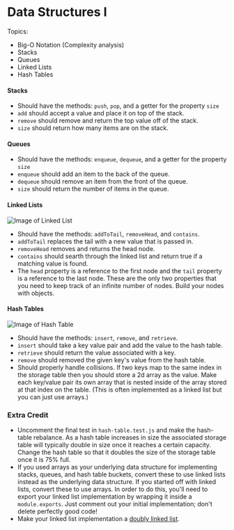 # Data Structures I

Topics:

 * Big-O Notation (Complexity analysis)
 * Stacks
 * Queues
 * Linked Lists
 * Hash Tables



#### Stacks

 * Should have the methods: `push`, `pop`, and a getter for the property `size`
 * `add` should accept a value and place it on top of the stack.
 * `remove` should remove and return the top value off of the stack.
 * `size` should return how many items are on the stack.

#### Queues

 * Should have the methods: `enqueue`, `dequeue`, and a getter for the property `size`
 * `enqueue` should add an item to the back of the queue.
 * `dequeue` should remove an item from the front of the queue.
 * `size` should return the number of items in the queue.

#### Linked Lists
![Image of Linked List](https://upload.wikimedia.org/wikipedia/commons/thumb/6/6d/Singly-linked-list.svg/816px-Singly-linked-list.svg.png)

 * Should have the methods: `addToTail`, `removeHead`, and `contains`.
 * `addToTail` replaces the tail with a new value that is passed in.
 * `removeHead` removes and returns the head node.
 * `contains` should searth through the linked list and return true if a matching value is found.
 * The `head` property is a reference to the first node and the `tail` property is a reference to the last node.  These are the only two properties that you need to keep track of an infinite number of nodes.  Build your nodes with objects.

#### Hash Tables

![Image of Hash Table](https://upload.wikimedia.org/wikipedia/commons/thumb/7/7d/Hash_table_3_1_1_0_1_0_0_SP.svg/630px-Hash_table_3_1_1_0_1_0_0_SP.svg.png)

 * Should have the methods: `insert`, `remove`, and `retrieve`.
 * `insert` should take a key value pair and add the value to the hash table.
 * `retrieve` should return the value associated with a key.
 * `remove` should removed the given key's value from the hash table.
 * Should properly handle collisions.  If two keys map to the same index in the storage table then you should store a 2d array as the value.  Make each key/value pair its own array that is nested inside of the array stored at that index on the table. (This is often implemented as a linked list but you can just use arrays.)

### Extra Credit

 * Uncomment the final test in `hash-table.test.js` and make the hash-table rebalance.  As a hash table increases in size the associated storage table will typically double in size once it reaches a certain capacity. Change the hash table so that it doubles the size of the storage table once it is 75% full.
 * If you used arrays as your underlying data structure for implementing stacks, queues, and hash table buckets, convert these to use linked lists instead as the underlying data structure. If you started off with linked lists, convert these to use arrays. In order to do this, you'll need to export your linked list implementation by wrapping it inside a `module.exports`. Just comment out your initial implementation; don't delete perfectly good code!
 * Make your linked list implementation a [doubly linked list](https://en.wikipedia.org/wiki/Doubly_linked_list).
